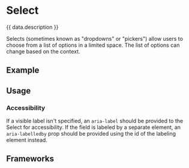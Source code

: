 <script setup>
  import Vue from './vue.md';
  import React from './react.md';
  import Elements from './elements.md';
  import data from './data.json';
  import { mapFrameworkStatuses } from '../utils.js';
</script>

# Select
{{ data.description }}

Selects (sometimes known as "dropdowns" or "pickers") allow users to choose from a list of options in a limited space. The list of options can change based on the context.

<components-status v-bind="mapFrameworkStatuses(data.frameworks)" />

## Example

<select-example />

## Usage

<component-design-guidelines name="Warp - Components / Select" link="https://www.figma.com/file/nkiRpuVu6XRfvY96BA80H8/Components-overview?type=design&node-id=384-34748&mode=design" />

### Accessibility

If a visible label isn't specified, an `aria-label` should be provided to the
Select for accessibility. If the field is labeled by a separate element, an
`aria-labelledby` prop should be provided using the id of the labeling element
instead.

<component-questions />

## Frameworks

<tabs-content>
  <template #react>
   <react />
  </template>
  <template #vue>
    <vue />
  </template>
   <template #elements>
    <elements />
  </template>
</tabs-content>